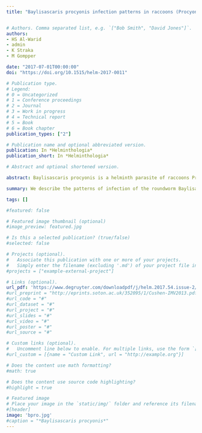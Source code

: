 ```yaml
---
title: "Baylisascaris procyonis infection patterns in raccoons (Procyon lotor) from Missouri and Arkansas, USA"


# Authors. Comma separated list, e.g. `["Bob Smith", "David Jones"]`.
authors: 
- HS Al-Warid
- admin
- K Straka
- M Gompper

date: "2017-07-01T00:00:00"
doi: "https://doi.org/10.1515/helm-2017-0011"

# Publication type.
# Legend:
# 0 = Uncategorized
# 1 = Conference proceedings
# 2 = Journal
# 3 = Work in progress
# 4 = Technical report
# 5 = Book
# 6 = Book chapter
publication_types: ["2"]

# Publication name and optional abbreviated version.
publication: In *Helminthologia*
publication_short: In *Helminthologia*

# Abstract and optional shortened version.

abstract: Baylisascaris procyonis is a helminth parasite of raccoons Procyon lotor and represents a health concern in paratenic hosts, including humans and diverse domestic and wildlife species. In North America the helminth is expanding its geographic range. To better understand patterns of infection in the Ozark region of the USA, raccoons (n:61) were collected in 2013-2014 from five counties in Missouri and Arkansas, USA and necropsied. We documented B. procyonis in all survyed locations. The overall prevalence of B. procyonis was 44.3% (95% CI: 31.9 - 57.4) and was significantly higher in females than males. There were also significant differences in prevalence among raccoons sampled north and south of the Missouri River. Mean intensity was 9.9 (CI: 5.44 - 17.22), and parasite were highly aggregated among hosts such that approximately 20% of hosts harbor 90% of parasites. These levels of parasitism indicate that B. procyonis is common in the region and its impacts on paratenic hosts could be qualitatively similar to effects observed in other localities.

summary: We describe the patterns of infection of the roundworm Baylisascaris procyonis from raccoons Procyon lotor collected in 2013-2014 from five counties in Missouri and Arkansas.

tags: []

#featured: false

# Featured image thumbnail (optional)
#image_preview: featured.jpg

# Is this a selected publication? (true/false)
#selected: false

# Projects (optional).
#   Associate this publication with one or more of your projects.
#   Simply enter the filename (excluding '.md') of your project file in `content/project/`.
#projects = ["example-external-project"]

# Links (optional).
url_pdf: 'https://www.degruyter.com/downloadpdf/j/helm.2017.54.issue-2/helm-2017-0011/helm-2017-0011.pdf'
#url_preprint = "http://eprints.soton.ac.uk/352095/1/Cushen-IMV2013.pdf"
#url_code = "#"
#url_dataset = "#"
#url_project = "#"
#url_slides = "#"
#url_video = "#"
#url_poster = "#"
#url_source = "#"

# Custom links (optional).
#   Uncomment line below to enable. For multiple links, use the form `[{...}, {...}, {...}]`.
#url_custom = [{name = "Custom Link", url = "http://example.org"}]

# Does the content use math formatting?
#math: true

# Does the content use source code highlighting?
#highlight = true

# Featured image
# Place your image in the `static/img/` folder and reference its filename below, e.g. `image = "example.jpg"`.
#[header]
image: 'bpro.jpg'
#caption = "*Baylisascaris procyonis*"
---
```

